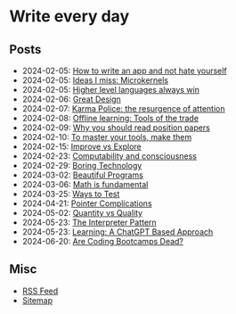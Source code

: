 # Write every day

## Posts

- 2024-02-05: [How to write an app and not hate yourself](./1.md)
- 2024-02-05: [Ideas I miss: Microkernels](./2.md)
- 2024-02-05: [Higher level languages always win](./3.md)
- 2024-02-06: [Great Design](./4.md)
- 2024-02-07: [Karma Police: the resurgence of attention](./5.md)
- 2024-02-08: [Offline learning: Tools of the trade](./6.md)
- 2024-02-09: [Why you should read position papers](./7.md)
- 2024-02-10: [To master your tools, make them](./8.md)
- 2024-02-15: [Improve vs Explore](./9.md)
- 2024-02-23: [Computability and consciousness](./10.md)
- 2024-02-29: [Boring Technology](./11.md)
- 2024-03-02: [Beautiful Programs](./12.md)
- 2024-03-06: [Math is fundamental](./13.md)
- 2024-03-25: [Ways to Test](./14.md)
- 2024-04-21: [Pointer Complications](./15.md)
- 2024-05-02: [Quantity vs Quality](./16.md)
- 2024-05-23: [The Interpreter Pattern](./17.md)
- 2024-05-23: [Learning: A ChatGPT Based Approach](./18.md)
- 2024-06-20: [Are Coding Bootcamps Dead?](./19.md)

## Misc

- [RSS Feed](./rss.xml)
- [Sitemap](./sitemap.xml)
